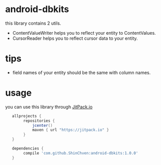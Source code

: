 # android-dbkits
this library contains 2 utils.
- ContentValueWriter helps you to reflect your entity to ContentValues.
- CursorReader helps you to reflect cursor data to your entity.

# tips
- field names of your entity should be the same with column names.

# usage
you can use this library through <a href="https://jitpack.io">JitPack.io</a>

``` gradle
   allprojects {
        repositories {
            jcenter()
            maven { url "https://jitpack.io" }
        }
   }

   dependencies {
        compile 'com.github.ShinChven:android-dbkits:1.0.0'
   }
```
